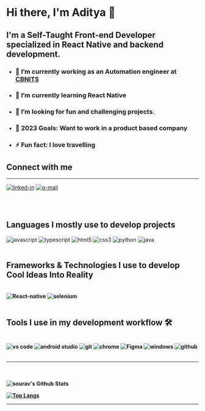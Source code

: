 # Hi there, I'm Aditya 👋

## I'm a Self-Taught Front-end Developer specialized in React Native and backend development.

- ### 🔭 I’m currently working as an Automation engineer at [CBNITS](https://www.cbnits.com/)
- ### 🌱 I’m currently learning React Native
- ### 👯 I’m looking for fun and challenging projects.
- ### 🥅 2023 Goals: Want to work in a product based company
- ### ⚡ Fun fact: I love travelling


## Connect with me

---

[<img  alt="linked-in" src="https://img.shields.io/badge/linkedin-%230077B5.svg?&style=for-the-badge&logo=linkedin&logoColor=white" />](https://www.linkedin.com/in/aditya-devz)
[<img  alt="g-mail" src="https://img.shields.io/badge/Gmail-D14836?style=for-the-badge&logo=gmail&logoColor=white" />](mailto:ak88564@gmail.com)

<br />
<br />

## Languages I mostly use to develop projects

<img alt="javascript" src="https://img.shields.io/badge/JavaScript-F7DF1E?style=for-the-badge&logo=javascript&logoColor=black" />
<img alt="typescript" src="https://img.shields.io/badge/TypeScript-007ACC?style=for-the-badge&logo=typescript&logoColor=white" />
<img alt="html5" src="https://img.shields.io/badge/HTML5-E34F26?style=for-the-badge&logo=html5&logoColor=white" />
<img alt="css3" src="https://img.shields.io/badge/CSS3-1572B6?style=for-the-badge&logo=css3&logoColor=white" />
<img alt="python" src="https://upload.wikimedia.org/wikipedia/commons/thumb/1/1b/Blue_Python_3.9_Shield_Badge.svg/2560px-Blue_Python_3.9_Shield_Badge.svg.png">
<img alt="java" src="https://encrypted-tbn0.gstatic.com/images?q=tbn:ANd9GcQ6YDEfp08TlT4Xv6g9sG6h985JShL51zWHyA&usqp=CAU">

<br />
<br />

## Frameworks & Technologies I use to develop <b>Cool Ideas Into Reality <b/>

<br />

<img alt="React-native" src="https://img.shields.io/badge/React_Native-20232A?style=for-the-badge&logo=react&logoColor=61DAFB" />
<img alt="selenium" src="https://engineering.naukri.com/wp-content/uploads/sites/19/2016/11/selenium-logo.png">
<br />
<br />

## Tools I use in my development workflow 🛠️

<br />

<img alt="vs code" src="https://img.shields.io/badge/Visual_Studio_Code-0078D4?style=for-the-badge&logo=visual%20studio%20code&logoColor=white" />
<img alt="android studio" src="https://img.shields.io/badge/Android_Studio-3DDC84?style=for-the-badge&logo=android-studio&logoColor=white" />
<img alt="git" src="https://img.shields.io/badge/Git-F05032?style=for-the-badge&logo=git&logoColor=white" />
<img alt="chrome" src="https://img.shields.io/badge/Google_chrome-4285F4?style=for-the-badge&logo=Google-chrome&logoColor=white" />
<img alt="Figma" src="https://img.shields.io/badge/Figma-F24E1E?style=for-the-badge&logo=figma&logoColor=white" />
<img alt="windows" src="https://img.shields.io/badge/Windows-0078D6?style=for-the-badge&logo=windows&logoColor=white" />
<img alt="github" src="https://img.shields.io/badge/GitHub-100000?style=for-the-badge&logo=github&logoColor=white" />
<br />
<br />

---
<br />
<br />
<img  alt="sourav's Github Stats" src="https://github-readme-stats.vercel.app/api?username=ak88564" />

[![Top Langs](https://github-readme-stats.vercel.app/api/top-langs/?username=ak88564&langs_count=10&layout=compact)](https://github.com/anuraghazra/github-readme-stats)

---
